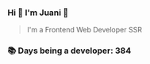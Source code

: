 ### Hi 👋 I&#39;m Juani 🦁

> I&#39;m a Frontend Web Developer SSR

### 📚 Days being a developer: 384
